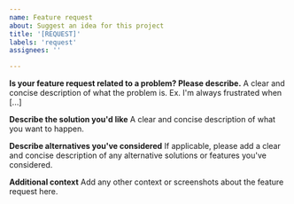 ```yaml
---
name: Feature request
about: Suggest an idea for this project
title: '[REQUEST]'
labels: 'request'
assignees: ''

---
```


**Is your feature request related to a problem? Please describe.**
A clear and concise description of what the problem is. Ex. I'm always frustrated when [...]

**Describe the solution you'd like**
A clear and concise description of what you want to happen.

**Describe alternatives you've considered**
If applicable, please add a clear and concise description of any alternative solutions or features you've considered.

**Additional context**
Add any other context or screenshots about the feature request here.
